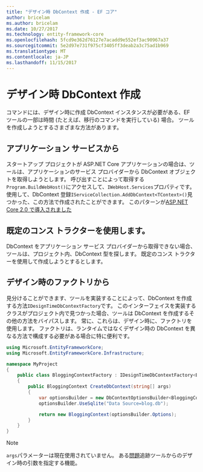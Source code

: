 ```yaml
---
title: "デザイン時 DbContext 作成 - EF コア"
author: bricelam
ms.author: bricelam
ms.date: 10/27/2017
ms.technology: entity-framework-core
ms.openlocfilehash: 5fcd9e362d76127e7acadd9e552ef3ac90967a37
ms.sourcegitcommit: 5e2d97e731f975cf3405ff3deab2a3c75ad1b969
ms.translationtype: MT
ms.contentlocale: ja-JP
ms.lasthandoff: 11/15/2017
---
```

<a name="design-time-dbcontext-creation"></a>デザイン時 DbContext 作成
==============================
コマンドには、デザイン時に作成 DbContext インスタンスが必要がある、EF ツールの一部は時間 (たとえば、移行のコマンドを実行している) 場合。 ツールを作成しようとするさまざまな方法があります。

<a name="from-application-services"></a>アプリケーション サービスから
-------------------------
スタートアップ プロジェクトが ASP.NET Core アプリケーションの場合は、ツールは、アプリケーションのサービス プロバイダーから DbContext オブジェクトを取得しようとします。 呼び出すことによって取得する`Program.BuildWebHost()`にアクセスして、`IWebHost.Services`プロパティです。 使用して、DbContext 登録`IServiceCollection.AddDbContext<TContext>()`見つかった、この方法で作成されたことができます。 このパターンが[ASP.NET Core 2.0 で導入されました][1]

<a name="using-the-default-constructor"></a>既定のコンス トラクターを使用します。
-----------------------------
DbContext をアプリケーション サービス プロバイダーから取得できない場合、ツールは、プロジェクト内、DbContext 型を探します。 既定のコンス トラクターを使用して作成しようとするとします。

<a name="from-a-design-time-factory"></a>デザイン時のファクトリから
--------------------------
見分けることができます、ツールを実装することによって、DbContext を作成する方法`IDesignTimeDbContextFactory`です。 このインターフェイスを実装するクラスがプロジェクト内で見つかった場合、ツールは DbContext を作成するその他の方法をバイパスします。
常に、これらは、デザイン時に、ファクトリを使用します。 ファクトリは、ランタイムではなくデザイン時の DbContext を異なる方法で構成する必要がある場合に特に便利です。

``` csharp
using Microsoft.EntityFrameworkCore;
using Microsoft.EntityFrameworkCore.Infrastructure;

namespace MyProject
{
    public class BloggingContextFactory : IDesignTimeDbContextFactory<BloggingContext>
    {
        public BloggingContext CreateDbContext(string[] args)
        {
            var optionsBuilder = new DbContextOptionsBuilder<BloggingContext>();
            optionsBuilder.UseSqlite("Data Source=blog.db");

            return new BloggingContext(optionsBuilder.Options);
        }
    }
}
```

> [!NOTE]
> `args`パラメーターは現在使用されていません。 ある[問題][ 2]追跡ツールからのデザイン時の引数を指定する機能。

  [1]: https://docs.microsoft.com/aspnet/core/migration/1x-to-2x/#update-main-method-in-programcs
  [2]: https://github.com/aspnet/EntityFrameworkCore/issues/8332

